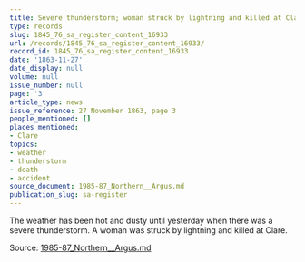 ```yaml
---
title: Severe thunderstorm; woman struck by lightning and killed at Clare
type: records
slug: 1845_76_sa_register_content_16933
url: /records/1845_76_sa_register_content_16933/
record_id: 1845_76_sa_register_content_16933
date: '1863-11-27'
date_display: null
volume: null
issue_number: null
page: '3'
article_type: news
issue_reference: 27 November 1863, page 3
people_mentioned: []
places_mentioned:
- Clare
topics:
- weather
- thunderstorm
- death
- accident
source_document: 1985-87_Northern__Argus.md
publication_slug: sa-register
---
```


The weather has been hot and dusty until yesterday when there was a severe thunderstorm.  A woman was struck by lightning and killed at Clare.

Source: [1985-87_Northern__Argus.md](/downloads/markdown/1985-87_Northern__Argus.md)
